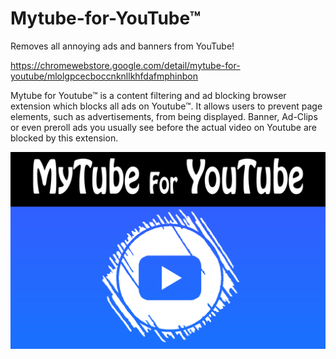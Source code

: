 # Mytube-for-YouTube™
Removes all annoying ads and banners from YouTube!

https://chromewebstore.google.com/detail/mytube-for-youtube/mlolgpcecboccnknllkhfdafmphinbon

Mytube for Youtube™ is a content filtering and ad blocking browser extension which blocks all ads on Youtube™.
It allows users to prevent page elements, such as advertisements, from being displayed. 
Banner, Ad-Clips or even preroll ads you usually see before the actual video on Youtube are blocked by this extension.


![](Images/1280x800x1.PNG)
